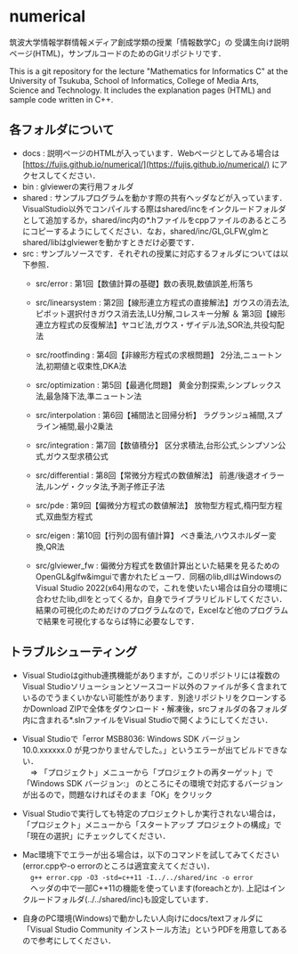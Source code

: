 # numerical
筑波大学情報学群情報メディア創成学類の授業「情報数学C」の
受講生向け説明ページ(HTML)，サンプルコードのためのGitリポジトリです．

This is a git repository for the lecture "Mathematics for Informatics C" at the University of Tsukuba, School of Informatics, College of Media Arts, Science and Technology. It includes the explanation pages (HTML) and sample code written in C++.

## 各フォルダについて
* docs : 説明ページのHTMLが入っています．Webページとしてみる場合は [https://fujis.github.io/numerical/](https://fujis.github.io/numerical/) にアクセスしてください．
* bin : glviewerの実行用フォルダ
* shared : サンプルプログラムを動かす際の共有ヘッダなどが入っています．VisualStudio以外でコンパイルする際はshared/incをインクルードフォルダとして追加するか，shared/inc内の*.hファイルをcppファイルのあるところにコピーするようにしてください．なお，shared/inc/GL,GLFW,glmとshared/libはglviewerを動かすときだけ必要です．
* src : サンプルソースです．それぞれの授業に対応するフォルダについては以下参照．
  * src/error : 第1回【数値計算の基礎】数の表現,数値誤差,桁落ち
  * src/linearsystem : 第2回【線形連立方程式の直接解法】ガウスの消去法,ピボット選択付きガウス消去法,LU分解,コレスキー分解 ＆ 第3回【線形連立方程式の反復解法】ヤコビ法,ガウス・ザイデル法,SOR法,共役勾配法
  * src/rootfinding : 第4回【非線形方程式の求根問題】 2分法,ニュートン法,初期値と収束性,DKA法
  * src/optimization : 第5回【最適化問題】 黄金分割探索,シンプレックス法,最急降下法,準ニュートン法
  * src/interpolation : 第6回【補間法と回帰分析】 ラグランジュ補間,スプライン補間,最小2乗法
  * src/integration : 第7回【数値積分】 区分求積法,台形公式,シンプソン公式,ガウス型求積公式
  * src/differential : 第8回【常微分方程式の数値解法】 前進/後退オイラー法,ルンゲ・クッタ法,予測子修正子法
  * src/pde : 第9回【偏微分方程式の数値解法】 放物型方程式,楕円型方程式,双曲型方程式
  * src/eigen : 第10回【行列の固有値計算】 べき乗法,ハウスホルダー変換,QR法

  * src/glviewer_fw : 偏微分方程式を数値計算出といた結果を見るためのOpenGL&glfw&imguiで書かれたビューワ．同梱のlib,dllはWindowsのVisual Studio 2022(x64)用なので，これを使いたい場合は自分の環境に合わせたlib,dllをとってくるか，自身でライブラリビルドしてください．結果の可視化のためだけのプログラムなので，Excelなど他のプログラムで結果を可視化するならば特に必要なしです．


## トラブルシューティング
 - Visual Studioはgithub連携機能がありますが，このリポジトリには複数のVisual Studioソリューションとソースコード以外のファイルが多く含まれているのでうまくいかない可能性があります．別途リポジトリをクローンするかDownload ZIPで全体をダウンロード・解凍後，srcフォルダの各フォルダ内に含まれる*.slnファイルをVisual Studioで開くようにしてください．

 - Visual Studioで「error MSB8036: Windows SDK バージョン 10.0.xxxxxx.0 が見つかりませんでした。」というエラーが出てビルドできない．  
　⇒ 「プロジェクト」メニューから「プロジェクトの再ターゲット」で「Windows SDK バージョン:」 のところにその環境で対応するバージョンが出るので，問題なければそのまま「OK」をクリック
 - Visual Studioで実行しても特定のプロジェクトしか実行されない場合は，「プロジェクト」メニューから「スタートアップ プロジェクトの構成」で「現在の選択」にチェックしてください．

 - Mac環境下でエラーが出る場合は，以下のコマンドを試してみてください(error.cppや-o errorのところは適宜変えてください)．  
　`g++ error.cpp -O3 -std=c++11 -I../../shared/inc -o error`  
　ヘッダの中で一部C++11の機能を使っています(foreachとか). 上記はインクルードフォルダ(../../shared/inc)も設定しています．
 
 - 自身のPC環境(Windows)で動かしたい人向けにdocs/textフォルダに「Visual Studio Community インストール方法」というPDFを用意してあるので参考にしてください．
